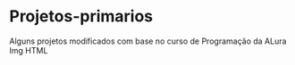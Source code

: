 # Projetos-primarios
Alguns projetos modificados com base no curso de Programação da ALura
Img HTML
